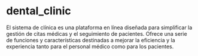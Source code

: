# dental_clinic

El sistema de clínica es una plataforma en línea diseñada para simplificar la gestión de citas médicas 
y el seguimiento de pacientes. Ofrece una serie de funciones y características destinadas a mejorar
 la eficiencia y la experiencia tanto para el personal médico como para los pacientes.

